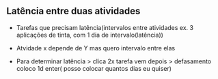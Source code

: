 ## Latência entre duas atividades

* Tarefas que precisam latência(intervalos entre atividades ex. 3 aplicações de tinta, com 1 dia de intervalo(latência))
* Atvidade x depende de Y mas quero intervalo entre elas

* Para determinar latência > clica 2x tarefa vem depois > defasamento coloco 1d enter( posso colocar quantos dias eu quiser)